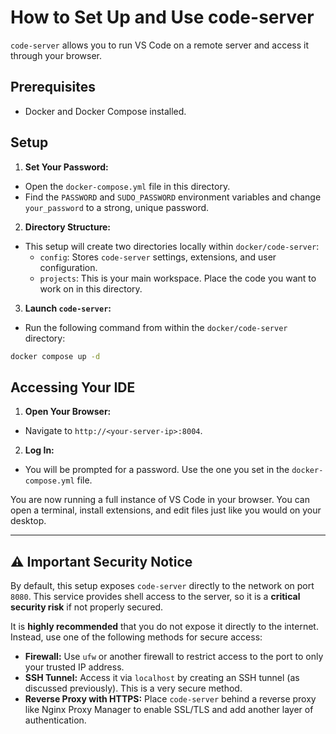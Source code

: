 # How to Set Up and Use code-server

`code-server` allows you to run VS Code on a remote server and access it through your browser.

## Prerequisites

- Docker and Docker Compose installed.

## Setup

1.  **Set Your Password:**

- Open the `docker-compose.yml` file in this directory.
- Find the `PASSWORD` and `SUDO_PASSWORD` environment variables and change `your_password` to a strong, unique password.

2.  **Directory Structure:**

- This setup will create two directories locally within `docker/code-server`:
    - `config`: Stores `code-server` settings, extensions, and user configuration.
    - `projects`: This is your main workspace. Place the code you want to work on in this directory.

3.  **Launch `code-server`:**

- Run the following command from within the `docker/code-server` directory:

```bash
docker compose up -d
```

## Accessing Your IDE

1.  **Open Your Browser:**

- Navigate to `http://<your-server-ip>:8004`.

2.  **Log In:**

- You will be prompted for a password. Use the one you set in the `docker-compose.yml` file.

You are now running a full instance of VS Code in your browser. You can open a terminal, install extensions, and edit files just like you would on your desktop.

---

## ⚠️ Important Security Notice

By default, this setup exposes `code-server` directly to the network on port `8080`. This service provides shell access to the server, so it is a **critical security risk** if not properly secured.

It is **highly recommended** that you do not expose it directly to the internet. Instead, use one of the following methods for secure access:

- **Firewall:** Use `ufw` or another firewall to restrict access to the port to only your trusted IP address.
- **SSH Tunnel:** Access it via `localhost` by creating an SSH tunnel (as discussed previously). This is a very secure method.
- **Reverse Proxy with HTTPS:** Place `code-server` behind a reverse proxy like Nginx Proxy Manager to enable SSL/TLS and add another layer of authentication.
